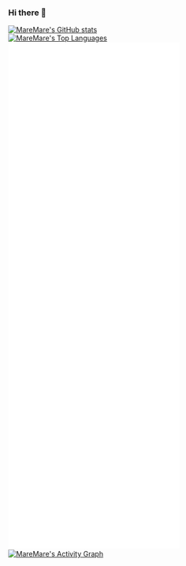 ### Hi there 👋

<dl>
  <dt>
    <a href="https://github.com/anuraghazra/github-readme-stats">
      <img alt="MareMare's GitHub stats" src="https://github-readme-stats.vercel.app/api?username=MareMare&theme=github_dark&cache_seconds=14400&count_private=true&show_icons=true&hide=stars,contribs">
    </a>
  </dt>

  <dt>
    <a href="https://github.com/anuraghazra/github-readme-stats">
      <img alt="MareMare's Top Languages" src="https://github-readme-stats.vercel.app/api/top-langs/?username=MareMare&theme=github_dark&cache_seconds=14400&layout=compact&langs_count=10">
    </a>
  </dt>

  <dt>
    <a href="https://github.com/lowlighter/metrics">
      <img alt="MareMare's Metrics" src="github-metrics.svg">
    </a>
  </dt>
  
  <dt>
    <a href="https://github.com/ashutosh00710/github-readme-activity-graph">
      <img alt="MareMare's Activity Graph" width="480px" src="https://github-readme-activity-graph.cyclic.app/graph?username=MareMare&theme=github-compact&height=600">
    </a>
  </dt>

</dl>


<!-- ![](https://user-images.githubusercontent.com/807378/199817367-3d6e33d6-c308-47ae-8334-54c2ea68a763.gif) -->

<!-- ![](https://komarev.com/ghpvc/?username=MareMare) -->

<!--
[![MareMare's GitHub stats](https://github-readme-stats.vercel.app/api?username=MareMare&theme=github_dark&cache_seconds=14400&count_private=true&show_icons=true&hide=stars,contribs)](https://github.com/MareMare)

[![Top Langs](https://github-readme-stats.vercel.app/api/top-langs/?username=MareMare&theme=github_dark&cache_seconds=14400&layout=compact&langs_count=10)](https://github.com/MareMare)

[![📊 Metrics](/github-metrics.svg)](https://metrics.lecoq.io)

[![MareMare's github activity graph](https://github-readme-activity-graph.cyclic.app/graph?username=MareMare&theme=github-compact)](https://github.com/MareMare)
-->

<!-- 📊
### Hi there 👋

**MareMare/MareMare** is a ✨ _special_ ✨ repository because its `README.md` (this file) appears on your GitHub profile.
Here are some ideas to get you started:

- 🔭 I’m currently working on ...
- 🌱 I’m currently learning ...
- 👯 I’m looking to collaborate on ...
- 🤔 I’m looking for help with ...
- 💬 Ask me about ...
- 📫 How to reach me: ...
- 😄 Pronouns: ...
- ⚡ Fun fact: ...
-->

<!--
### Hi there 👋

- 👋 Hi, I’m @MareMare
- 👀 I’m interested in ...
- 🌱 I’m currently learning ...
- 💞️ I’m looking to collaborate on ...
- 📫 How to reach me ...
-->
